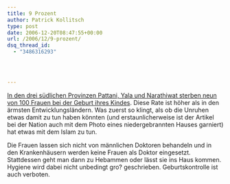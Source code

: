 ```yaml
---
title: 9 Prozent
author: Patrick Kollitsch
type: post
date: 2006-12-20T08:47:55+00:00
url: /2006/12/9-prozent/
dsq_thread_id:
  - "3486316293"




---
```

[In den drei südlichen Provinzen Pattani, Yala und Narathiwat sterben neun von 100 Frauen bei der Geburt ihres Kindes][1]. Diese Rate ist höher als in den ärmsten Entwicklungsländern. Was zuerst so klingt, als ob die Unruhen etwas damit zu tun haben könnten (und erstaunlicherweise ist der Artikel bei der Nation auch mit dem Photo eines niedergebrannten Hauses garniert) hat etwas mit dem Islam zu tun.

Die Frauen lassen sich nicht von männlichen Doktoren behandeln und in den Krankenhäusern werden keine Frauen als Doktor eingesetzt. Stattdessen geht man dann zu Hebammen oder lässt sie ins Haus kommen. Hygiene wird dabei nicht unbedingt gro? geschrieben. Geburtskontrolle ist auch verboten.

 [1]: http://www.nationmultimedia.com/2006/12/20/national/national_30022022.php